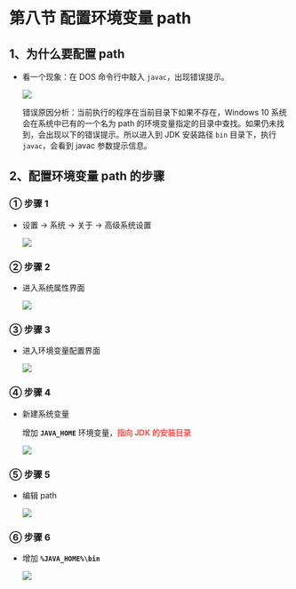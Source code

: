 # 第八节 配置环境变量 path

## 1、为什么要配置 path

- 看一个现象：在 DOS 命令行中敲入 `javac`，出现错误提示。

  ![](https://raw.githubusercontent.com/wehome-h/typora-images-repository/main/images/20240413160224.png)

  错误原因分析：当前执行的程序在当前目录下如果不存在，Windows 10 系统会在系统中已有的一个名为 path 的环境变量指定的目录中查找。如果仍未找到，会出现以下的错误提示。所以进入到 JDK 安装路径 `bin` 目录下，执行 `javac`，会看到 javac 参数提示信息。

## 2、配置环境变量 path 的步骤

### ① 步骤 1

- 设置 → 系统 → 关于 → 高级系统设置

  ![](https://raw.githubusercontent.com/wehome-h/typora-images-repository/main/images/20240413160657.png)

### ② 步骤 2

- 进入系统属性界面

  ![](https://raw.githubusercontent.com/wehome-h/typora-images-repository/main/images/20240413160839.png)

### ③ 步骤 3

- 进入环境变量配置界面

  ![](https://raw.githubusercontent.com/wehome-h/typora-images-repository/main/images/20240413160922.png)

### ④ 步骤 4

- 新建系统变量

  增加 **`JAVA_HOME`** 环境变量，<strong style="color: #f3514f;">指向 JDK 的安装目录</strong>

  ![](https://raw.githubusercontent.com/wehome-h/typora-images-repository/main/images/20240413161151.png)

### ⑤ 步骤 5

- 编辑 path

  ![](https://raw.githubusercontent.com/wehome-h/typora-images-repository/main/images/20240413161228.png)

### ⑥ 步骤 6

- 增加 **`%JAVA_HOME%\bin`**

  ![](https://raw.githubusercontent.com/wehome-h/typora-images-repository/main/images/20240413161334.png)
